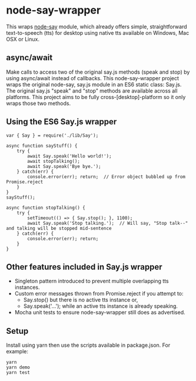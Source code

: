 # node-say-wrapper
This wraps [node-say](https://github.com/marak/say.js/) module, which already offers simple, straightforward text-to-speech (tts) for desktop using native tts available on Windows, Mac OSX or Linux.  
  
## async/await
Make calls to access two of the original say.js methods (speak and stop) by using async/await instead of callbacks. This node-say-wrapper project wraps the original node-say, say.js module in an ES6 static class: Say.js. The original say.js "speak" and "stop" methods are available across all platforms. This project aims to be fully cross-[desktop]-platform so it only wraps those two methods.
  
## Using the ES6 Say.js wrapper
```
var { Say } = require('./lib/Say');

async function sayStuff() {
    try {
        await Say.speak('Hello world!');
        await stopTalking();
        await Say.speak('Bye bye.');
    } catch(err) {
        console.error(err); return;  // Error object bubbled up from Promise.reject
    }
}
sayStuff();

async function stopTalking() {
    try {
        setTimeout(() => { Say.stop(); }, 1100);
        await Say.speak('Stop talking.');  // Will say, "Stop talk--" and talking will be stopped mid-sentence
    } catch(err) {
        console.error(err); return;
    }
}
```
  
## Other features included in Say.js wrapper
- Singleton pattern introduced to prevent multiple overlapping tts instances. 
- Custom error messages thrown from Promise.reject if you attempt to:
    - Say.stop() but there is no active tts instance or,
    - Say.speak('...'); while an active tts instance is already speaking.
- Mocha unit tests to ensure node-say-wrapper still does as advertised.
  
## Setup
Install using yarn then use the scripts available in package.json. For example:
```
yarn
yarn demo
yarn test
```